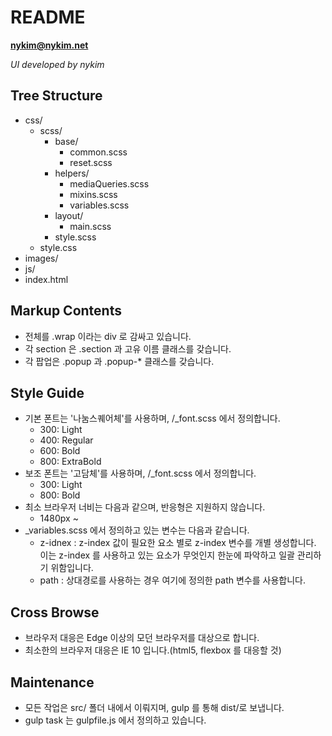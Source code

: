 # README

**nykim@nykim.net**

_UI developed by nykim_

## Tree Structure

- css/
  - scss/
    - base/
      - common.scss
      - reset.scss
    - helpers/
      - mediaQueries.scss
      - mixins.scss
      - variables.scss
    - layout/
      - main.scss
    - style.scss
  - style.css
- images/
- js/
- index.html

## Markup Contents

- 전체를 .wrap 이라는 div 로 감싸고 있습니다.
- 각 section 은 .section 과 고유 이름 클래스를 갖습니다.
- 각 팝업은 .popup 과 .popup-\* 클래스를 갖습니다.

## Style Guide

- 기본 폰트는 '나눔스퀘어체'를 사용하며, /\_font.scss 에서 정의합니다.
  - 300: Light
  - 400: Regular
  - 600: Bold
  - 800: ExtraBold
- 보조 폰트는 '고담체'를 사용하며, /\_font.scss 에서 정의합니다.
  - 300: Light
  - 800: Bold
- 최소 브라우저 너비는 다음과 같으며, 반응형은 지원하지 않습니다.
  - 1480px ~
- \_variables.scss 에서 정의하고 있는 변수는 다음과 같습니다.
  - z-idnex : z-index 값이 필요한 요소 별로 z-index 변수를 개별 생성합니다. 이는 z-index 를 사용하고 있는 요소가 무엇인지 한눈에 파악하고 일괄 관리하기 위함입니다.
  - path : 상대경로를 사용하는 경우 여기에 정의한 path 변수를 사용합니다.

## Cross Browse

- 브라우저 대응은 Edge 이상의 모던 브라우저를 대상으로 합니다.
- 최소한의 브라우저 대응은 IE 10 입니다.(html5, flexbox 를 대응할 것)

## Maintenance

- 모든 작업은 src/ 폴더 내에서 이뤄지며, gulp 를 통해 dist/로 보냅니다.
- gulp task 는 gulpfile.js 에서 정의하고 있습니다.
